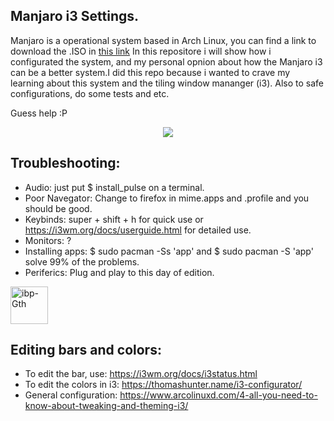 ## Manjaro i3 Settings.

Manjaro is a operational system based in Arch Linux, you can find a link to download the .ISO in [this link](https://manjaro.org/downloads/community/i3/)
In this repositore i will show how i configurated the system, and my personal opnion about how the Manjaro i3 can be a better system.I did this repo because i wanted to crave my learning about this system and the tiling window mananger (i3). Also to safe configurations, do some tests and etc.


Guess help :P

<p align="center"><a href="https://github.com/ruanpereira/I3-Manjaro/graphs/contributors">
  <img src="https://contributors-img.web.app/image?repo=ruanpereira/I3-Manjaro">
</a></p>


## Troubleshooting: 

- Audio: just put $ install_pulse on a terminal.
- Poor Navegator: Change to firefox in mime.apps and .profile and you should be good. 
- Keybinds: super + shift + h for quick use or https://i3wm.org/docs/userguide.html for detailed use.
- Monitors: ?
- Installing apps: $ sudo pacman -Ss 'app' and $ sudo pacman -S 'app' solve 99% of the problems. 
- Periferics: Plug and play to this day of edition. 

<img align="center" alt="ibp-Gth" height="60" width="60" src="https://user-images.githubusercontent.com/77154574/158191190-ca453664-3c3a-43bc-ad69-1a295426a546.png">

## Editing bars and colors: 

- To edit the bar, use: https://i3wm.org/docs/i3status.html
- To edit the colors in i3: https://thomashunter.name/i3-configurator/ 
- General configuration: https://www.arcolinuxd.com/4-all-you-need-to-know-about-tweaking-and-theming-i3/
